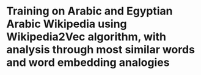 # Training on Arabic and Egyptian Arabic Wikipedia using Wikipedia2Vec algorithm, with analysis through most similar words and word embedding analogies
